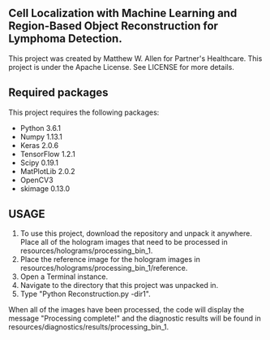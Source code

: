 ## Cell Localization with Machine Learning and Region-Based Object Reconstruction for Lymphoma Detection.

This project was created by Matthew W. Allen for Partner's Healthcare.
This project is under the Apache License. See LICENSE for more details.

## Required packages
This project requires the following packages:
- Python 3.6.1
- Numpy 1.13.1
- Keras 2.0.6
- TensorFlow 1.2.1
- Scipy 0.19.1
- MatPlotLib 2.0.2
- OpenCV3
- skimage 0.13.0


## USAGE
1. To use this project, download the repository and unpack it anywhere. Place all of the hologram images that need to be processed in resources/holograms/processing_bin_1.
2. Place the reference image for the hologram images in resources/holograms/processing_bin_1/reference.
3. Open a Terminal instance.
4. Navigate to the directory that this project was unpacked in.
5. Type "Python Reconstruction.py -dir1".

When all of the images have been processed, the code will display the message "Processing complete!" and the diagnostic results will be found in resources/diagnostics/results/processing_bin_1.
